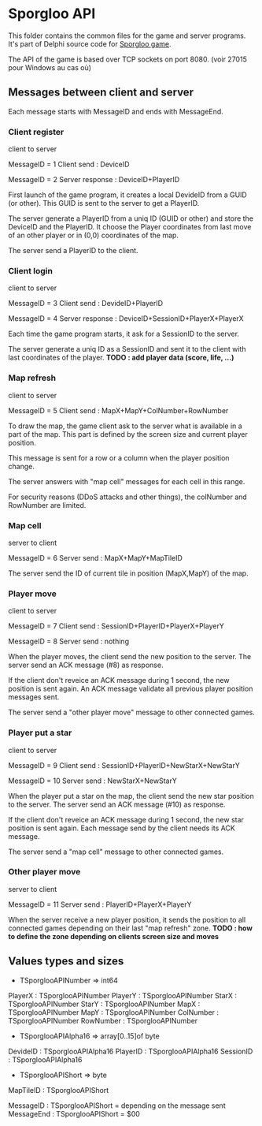 # Sporgloo API

This folder contains the common files for the game and server programs. It's part of Delphi source code for [Sporgloo game](https://sporgloo.gamolf.fr/).

The API of the game is based over TCP sockets on port 8080. (voir 27015 pour Windows au cas où)

## Messages between client and server

Each message starts with MessageID and ends with MessageEnd.

### Client register

client to server

MessageID = 1
Client send : DeviceID

MessageID = 2
Server response : DeviceID+PlayerID

First launch of the game program, it creates a local DevideID from a GUID (or other). This GUID is sent to the server to get a PlayerID.

The server generate a PlayerID from a uniq ID (GUID or other) and store the DeviceID and the PlayerID. It choose the Player coordinates from last move of an other player or in (0,0) coordinates of the map.

The server send a PlayerID to the client.

### Client login

client to server

MessageID = 3
Client send : DevideID+PlayerID

MessageID = 4
Server response : DeviceID+SessionID+PlayerX+PlayerX

Each time the game program starts, it ask for a SessionID to the server.

The server generate a uniq ID as a SessionID and sent it to the client with last coordinates of the player.
**TODO : add player data (score, life, ...)**

### Map refresh

client to server

MessageID = 5
Client send : MapX+MapY+ColNumber+RowNumber

To draw the map, the game client ask to the server what is available in a part of the map. This part is defined by the screen size and current player position.

This message is sent for a row or a column when the player position change.

The server answers with "map cell" messages for each cell in this range.

For security reasons (DDoS attacks and other things), the colNumber and RowNumber are limited.

### Map cell

server to client

MessageID = 6
Server send : MapX+MapY+MapTileID

The server send the ID of current tile in position (MapX,MapY) of the map.

### Player move

client to server

MessageID = 7
Client send : SessionID+PlayerID+PlayerX+PlayerY

MessageID = 8
Server send : nothing

When the player moves, the client send the new position to the server.
The server send an ACK message (#8) as response.

If the client don't reveice an ACK message during 1 second, the new position is sent again. An ACK message validate all previous player position messages sent.

The server send a "other player move" message to other connected games.

### Player put a star

client to server

MessageID = 9
Client send : SessionID+PlayerID+NewStarX+NewStarY

MessageID = 10
Server send : NewStarX+NewStarY

When the player put a star on the map, the client send the new star position to the server.
The server send an ACK message (#10) as response.

If the client don't reveice an ACK message during 1 second, the new star position is sent again. Each message send by the client needs its ACK message.

The server send a "map cell" message to other connected games.

### Other player move

server to client

MessageID = 11
Server send : PlayerID+PlayerX+PlayerY

When the server receive a new player position, it sends the position to all connected games depending on their last "map refresh" zone.
**TODO : how to define the zone depending on clients screen size and moves**

## Values types and sizes

* TSporglooAPINumber => int64

PlayerX : TSporglooAPINumber
PlayerY : TSporglooAPINumber
StarX : TSporglooAPINumber
StarY : TSporglooAPINumber
MapX : TSporglooAPINumber
MapY : TSporglooAPINumber
ColNumber : TSporglooAPINumber
RowNumber : TSporglooAPINumber

* TSporglooAPIAlpha16 => array[0..15]of byte

DevideID : TSporglooAPIAlpha16
PlayerID : TSporglooAPIAlpha16
SessionID : TSporglooAPIAlpha16

* TSporglooAPIShort => byte

MapTileID : TSporglooAPIShort

MessageID : TSporglooAPIShort = depending on the message sent
MessageEnd : TSporglooAPIShort = $00
